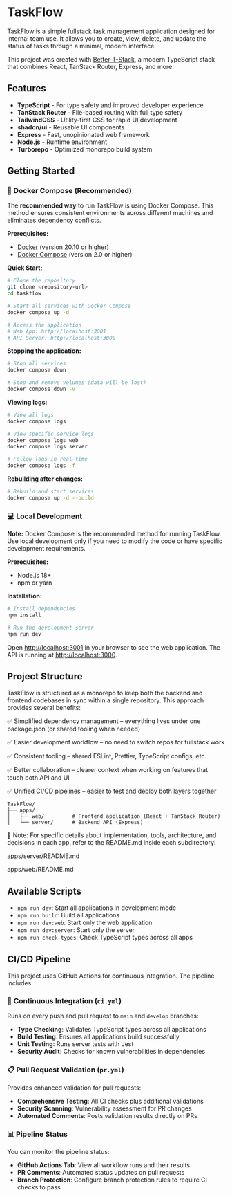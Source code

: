 # TaskFlow

TaskFlow is a simple fullstack task management application designed for internal team use. It allows you to create, view, delete, and update the status of tasks through a minimal, modern interface.

This project was created with [Better-T-Stack](https://github.com/AmanVarshney01/create-better-t-stack), a modern TypeScript stack that combines React, TanStack Router, Express, and more.

## Features

- **TypeScript** - For type safety and improved developer experience
- **TanStack Router** - File-based routing with full type safety
- **TailwindCSS** - Utility-first CSS for rapid UI development
- **shadcn/ui** - Reusable UI components
- **Express** - Fast, unopinionated web framework
- **Node.js** - Runtime environment
- **Turborepo** - Optimized monorepo build system

## Getting Started

### 🐳 Docker Compose (Recommended)

The **recommended way** to run TaskFlow is using Docker Compose. This method ensures consistent environments across different machines and eliminates dependency conflicts.

**Prerequisites:**
- [Docker](https://docs.docker.com/get-docker/) (version 20.10 or higher)
- [Docker Compose](https://docs.docker.com/compose/install/) (version 2.0 or higher)

**Quick Start:**
```bash
# Clone the repository
git clone <repository-url>
cd taskflow

# Start all services with Docker Compose
docker compose up -d

# Access the application
# Web App: http://localhost:3001
# API Server: http://localhost:3000
```

**Stopping the application:**
```bash
# Stop all services
docker compose down

# Stop and remove volumes (data will be lost)
docker compose down -v
```

**Viewing logs:**
```bash
# View all logs
docker compose logs

# View specific service logs
docker compose logs web
docker compose logs server

# Follow logs in real-time
docker compose logs -f
```

**Rebuilding after changes:**
```bash
# Rebuild and start services
docker compose up -d --build
```

### 💻 Local Development

**Note:** Docker Compose is the recommended method for running TaskFlow. Use local development only if you need to modify the code or have specific development requirements.

**Prerequisites:**
- Node.js 18+
- npm or yarn

**Installation:**
```bash
# Install dependencies
npm install

# Run the development server
npm run dev
```

Open [http://localhost:3001](http://localhost:3001) in your browser to see the web application.
The API is running at [http://localhost:3000](http://localhost:3000).



## Project Structure

TaskFlow is structured as a monorepo to keep both the backend and frontend codebases in sync within a single repository. This approach provides several benefits:

✅ Simplified dependency management – everything lives under one package.json (or shared tooling when needed)

✅ Easier development workflow – no need to switch repos for fullstack work

✅ Consistent tooling – shared ESLint, Prettier, TypeScript configs, etc.

✅ Better collaboration – clearer context when working on features that touch both API and UI

✅ Unified CI/CD pipelines – easier to test and deploy both layers together

```
TaskFlow/
├── apps/
│   ├── web/         # Frontend application (React + TanStack Router)
│   └── server/      # Backend API (Express)
```
📘 Note: For specific details about implementation, tools, architecture, and decisions in each app, refer to the README.md inside each subdirectory:

apps/server/README.md

apps/web/README.md

## Available Scripts

- `npm run dev`: Start all applications in development mode
- `npm run build`: Build all applications
- `npm run dev:web`: Start only the web application
- `npm run dev:server`: Start only the server
- `npm run check-types`: Check TypeScript types across all apps

## CI/CD Pipeline

This project uses GitHub Actions for continuous integration. The pipeline includes:

### 🔄 **Continuous Integration (`ci.yml`)**
Runs on every push and pull request to `main` and `develop` branches:
- **Type Checking**: Validates TypeScript types across all applications
- **Build Testing**: Ensures all applications build successfully
- **Unit Testing**: Runs server tests with Jest
- **Security Audit**: Checks for known vulnerabilities in dependencies

### 📋 **Pull Request Validation (`pr.yml`)**
Provides enhanced validation for pull requests:
- **Comprehensive Testing**: All CI checks plus additional validations
- **Security Scanning**: Vulnerability assessment for PR changes
- **Automated Comments**: Posts validation results directly on PRs

### 📊 **Pipeline Status**

You can monitor the pipeline status:
- **GitHub Actions Tab**: View all workflow runs and their results
- **PR Comments**: Automated status updates on pull requests
- **Branch Protection**: Configure branch protection rules to require CI checks to pass
